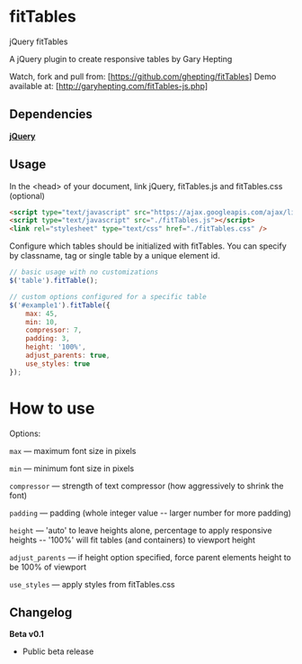 fitTables
================

jQuery fitTables

A jQuery plugin to create responsive tables by Gary Hepting

Watch, fork and pull from: [https://github.com/ghepting/fitTables]
Demo available at: [http://garyhepting.com/fitTables-js.php]



## Dependencies

**[jQuery](http://jquery.com/)**



## Usage

In the &lt;head&gt; of your document, link jQuery, fitTables.js and fitTables.css (optional)

```html
<script type="text/javascript" src="https://ajax.googleapis.com/ajax/libs/jquery/1.7.1/jquery.min.js"></script>
<script type="text/javascript" src="./fitTables.js"></script>
<link rel="stylesheet" type="text/css" href="./fitTables.css" />
```

Configure which tables should be initialized with fitTables. You can specify by classname, tag or single table by a unique element id.

```javascript
// basic usage with no customizations
$('table').fitTable();

// custom options configured for a specific table
$('#example1').fitTable({
	max: 45,
	min: 10,
	compressor: 7,
	padding: 3,
	height: '100%',
	adjust_parents: true,
	use_styles: true
});
```



How to use
=========

Options:

`max` &mdash; maximum font size in pixels

`min` &mdash; minimum font size in pixels

`compressor` &mdash; strength of text compressor (how aggressively to shrink the font)

`padding` &mdash; padding (whole integer value -- larger number for more padding)

`height` &mdash; 'auto' to leave heights alone, percentage to apply responsive heights -- '100%' will fit tables (and containers) to viewport height

`adjust_parents` &mdash; if height option specified, force parent elements height to be 100% of viewport

`use_styles` &mdash; apply styles from fitTables.css



Changelog
---------

**Beta v0.1**

 * Public beta release